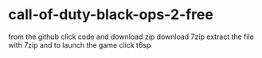 # call-of-duty-black-ops-2-free
from the github click code and download zip download 7zip extract the file with 7zip and to launch the game click t6sp
